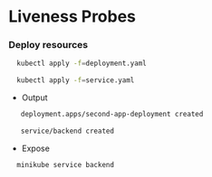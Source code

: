 # Liveness Probes

### Deploy resources
```bash
  kubectl apply -f=deployment.yaml
  
  kubectl apply -f=service.yaml
```
- Output
```bash
   deployment.apps/second-app-deployment created
   
   service/backend created
```
- Expose
```bash
  minikube service backend 
```
